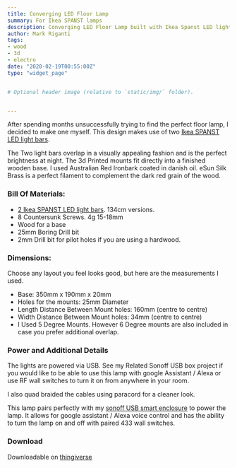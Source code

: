 ```yaml
---
title: Converging LED Floor Lamp
summary: For Ikea SPANST lamps
description: Converging LED Floor Lamp built with Ikea Spanst LED light tubes by Mark Riganti 
author: Mark Riganti 
tags:
- wood
- 3d
- electro
date: "2020-02-19T00:55:00Z"
type: "widget_page" 


# Optional header image (relative to `static/img/` folder).


---
```


After spending months unsuccessfully trying to find the perfect floor lamp, I decided to make one myself. This design makes use of two [Ikea SPANST LED light bars](https://www.ikea.com/au/en/catalog/products/50403184/). 

The Two light bars overlap in a visually appealing fashion and is the perfect brightness at night. The 3d Printed mounts fit directly into a finished wooden base. I used Australian Red Ironbark coated in danish oil. eSun Silk Brass is a perfect filament to complement the dark red grain of the wood.

### Bill Of Materials: 

- [2 Ikea SPANST LED light bars](https://www.ikea.com/au/en/catalog/products/50403184/).  134cm versions.
- 8 Countersunk Screws. 4g 15-18mm
- Wood for a base
- 25mm Boring Drill bit
- 2mm Drill bit for pilot holes if you are using a hardwood.


### Dimensions:

Choose any layout you feel looks good, but here are the measurements I used.

- Base: 350mm x 190mm x 20mm
- Holes for the mounts: 25mm Diameter
- Length Distance Between Mount holes: 160mm (centre to centre)
- Width Distance Between Mount holes: 34mm (centre to centre)
- I Used 5 Degree Mounts. However 6 Degree mounts are also included in case you prefer additional overlap.

### Power and Additional Details

The lights are powered via USB. See my Related Sonoff USB box project if you would like to be able to use this lamp with google Assistant / Alexa or use RF wall switches to turn it on from anywhere in your room.

I also quad braided the cables using paracord for a cleaner look.

This lamp pairs perfectly with my [sonoff USB smart enclosure](https://www.thingiverse.com/thing:4166314) to power the lamp. It allows for google assistant / Alexa voice control and has the ability to turn the lamp on and off with paired 433 wall switches.



### Download 

Downloadable on [thingiverse](https://www.thingiverse.com/thing:4166209)